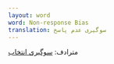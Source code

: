```yaml
---
layout: word
word: Non-response Bias
translation: سوگیری عدم پاسخ
---
```


مترادف: [سوگیری انتخاب](/S/selection_bias)
